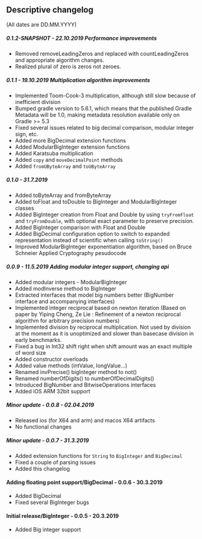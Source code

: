 ## Descriptive changelog
(All dates are DD.MM.YYYY)
##### 0.1.2-SNAPSHOT - 22.10.2019 Performance improvements
- Removed removeLeadingZeros and replaced with countLeadingZeros and appropriate algorithm changes.
- Realized plural of zero is zeros not zeroes.



##### 0.1.1 - 19.10.2019 Multiplication algorithm improvements
- Implemented Toom-Cook-3 multiplication, although still slow because of inefficient division
- Bumped gradle version to 5.6.1, which means that the published Gradle Metadata will be 1.0, making
metadata resolution available only on Gradle >= 5.3
- Fixed several issues related to big decimal comparison, modular integer sign, etc.
- Added more BigDecimal extension functions
- Added ModularBigInteger extension functions
- Added Karatsuba multiplication
- Added `copy` and `moveDecimalPoint` methods
- Added `fromUByteArray` and `toUByteArray`


##### 0.1.0 - 31.7.2019
- Added toByteArray and fromByteArray
- Added toFloat and toDouble to BigInteger and ModularBigInteger classes
- Added BigInteger creation from Float and Double by using `tryFromFloat` and `tryFromDouble`, with optional exact 
parameter to preserve precision.
- Added BigInteger comparison with Float and Double
- Added BigDecimal configuration option to switch to expanded representation instead of scientific when calling `toString()`
- Improved ModularBigInteger exponentiation algorithm, based on Bruce Schneier Applied Cryptography pesudocode

##### 0.0.9 - 11.5.2019 Adding modular integer support, changing api
- Added modular integers - ModularBigInteger
- Added modInverse method to BigInteger
- Extracted interfaces that model big numbers better (BigNumber<BigType> interface and accompanying interfaces)
- Implemented integer reciprocal based on newton iteration (Based on paper by Yiping Cheng, Ze Lie : Refinement of a newton reciprocal algorithm for arbitrary precision numbers)
- Implemented division by reciprocal multiplication. Not used by division at the moment as it is unoptimized and slower than basecase division in early benchmarks.
- Fixed a bug in Int32 shift right when shift amount was an exact multiple of word size 
- Added constructor overloads
- Added value methods (intValue, longValue...)
- Renamed invPrecise() bigInteger method to not()
- Renamed numberOfDigits() to numberOfDecimalDigits()
- Introduced BigNumber and BitwiseOperations interfaces 
- Added iOS ARM 32bit support 


##### Minor update - 0.0.8 - 02.04.2019
- Released ios (for X64 and arm) and macos X64 artifacts
- No functional changes


##### Minor update - 0.0.7 - 31.3.2019
- Added extension functions for `String` to `BigInteger` and `BigDecimal`
- Fixed a couple of parsing issues
- Added this changelog

#### Adding floating point support/BigDecimal - 0.0.6 - 30.3.2019
- Added BigDecimal
- Fixed several BigInteger bugs

#### Initial release/BigInteger - 0.0.5 - 20.3.2019
- Added Big integer support

